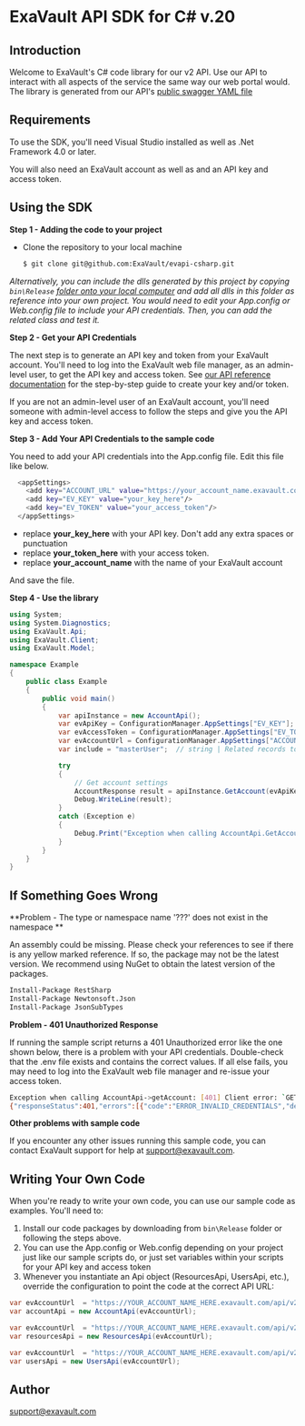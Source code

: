 # ExaVault API SDK for C# v.20 

## Introduction
Welcome to ExaVault's C# code library for our v2 API.  Use our API to interact with all aspects of the service the same way our web portal would. The library is generated from our API's [public swagger YAML file](https://www.exavault.com/api/docs/evapi_2.0_public.yaml)


## Requirements
To use the SDK, you'll need Visual Studio installed as well as .Net Framework 4.0 or later.

You will also need an ExaVault account as well as and an API key and access token.

## Using the SDK
**Step 1 - Adding the code to your project**

- Clone the repository to your local machine

  ```bash
  $ git clone git@github.com:ExaVault/evapi-csharp.git
  ```

*Alternatively, you can include the dlls generated by this project by copying `bin\Release` [folder onto your local computer](https://github.com/ExaVault/evapi-csharp-samples/tree/main/Example/bin/Release) and add all dlls in this folder as reference into your own project. You would need to edit your App.config or Web.config file to include your API credentials. Then, you can add the related class and test it.*

**Step 2 - Get your API Credentials**

The next step is to generate an API key and token from your ExaVault account. You'll need to log into the ExaVault web file manager, as an admin-level user, to get the API key and access token. See [our API reference documentation](https://www.exavault.com/developer/api-docs/v2/#section/Obtaining-Your-API-Key-and-Access-Token) for the step-by-step guide to create your key and/or token.

If you are not an admin-level user of an ExaVault account, you'll need someone with admin-level access to follow the steps and give you the API key and access token.

**Step 3 - Add Your API Credentials to the sample code**

You need to add your API credentials into the App.config file. Edit this file like below.

```bash
  <appSettings>
    <add key="ACCOUNT_URL" value="https://your_account_name.exavault.com/api/v2"/>
    <add key="EV_KEY" value="your_key_here"/>
    <add key="EV_TOKEN" value="your_access_token"/>
  </appSettings>
```

- replace **your\_key\_here** with your API key. Don't add any extra spaces or punctuation
- replace **your\_token\_here** with your access token.
- replace **your\_account_name** with the name of your ExaVault account

And save the file.

**Step 4 - Use the library**

```csharp
using System;
using System.Diagnostics;
using ExaVault.Api;
using ExaVault.Client;
using ExaVault.Model;

namespace Example
{
    public class Example
    {
        public void main()
        {
            var apiInstance = new AccountApi();
            var evApiKey = ConfigurationManager.AppSettings["EV_KEY"];  // string | API Key required for the request
            var evAccessToken = ConfigurationManager.AppSettings["EV_TOKEN"];  // string | Access Token for the request
            var evAccountUrl = ConfigurationManager.AppSettings["ACCOUNT_URL"];  // string | API URL for the request
            var include = "masterUser";  // string | Related records to include in the response. Valid option is **masterUser** (optional) 

            try
            {
                // Get account settings
                AccountResponse result = apiInstance.GetAccount(evApiKey, evAccessToken, include);
                Debug.WriteLine(result);
            }
            catch (Exception e)
            {
                Debug.Print("Exception when calling AccountApi.GetAccount: " + e.Message );
            }
        }
    }
}
```

## If Something Goes Wrong

**Problem - The type or namespace name '???' does not exist in the namespace **

An assembly could be missing. Please check your references to see if there is any yellow marked reference. If so, the package may not be the latest version. We recommend using NuGet to obtain the latest version of the packages.

```bash
Install-Package RestSharp
Install-Package Newtonsoft.Json
Install-Package JsonSubTypes
```

**Problem - 401 Unauthorized Response**

If running the sample script returns a 401 Unauthorized error like the one shown below, there is a problem with your API credentials. Double-check that the .env file exists and contains the correct values. If all else fails, you may need to log into the ExaVault web file manager and re-issue your access token.

```bash
Exception when calling AccountApi->getAccount: [401] Client error: `GET https://exavaultsupport.exavault.com/api/v2/account` resulted in a `401 Unauthorized` response:
{"responseStatus":401,"errors":[{"code":"ERROR_INVALID_CREDENTIALS","detail":"HTTP_UNAUTHORIZED"}]}
```

**Other problems with sample code**

If you encounter any other issues running this sample code, you can contact ExaVault support for help at support@exavault.com.

## Writing Your Own Code

When you're ready to write your own code, you can use our sample code as examples. You'll need to:

1. Install our code packages by downloading from  `bin\Release` folder or following the steps above.
2. You can use the App.config or Web.config depending on your project just like our sample scripts do, or just set variables within your scripts for your API key and access token
3. Whenever you instantiate an Api object (ResourcesApi, UsersApi, etc.), override the configuration to point the code at the correct API URL:
```C#
var evAccountUrl  = "https://YOUR_ACCOUNT_NAME_HERE.exavault.com/api/v2/";
var accountApi = new AccountApi(evAccountUrl);
```
```C#
var evAccountUrl  = "https://YOUR_ACCOUNT_NAME_HERE.exavault.com/api/v2/";
var resourcesApi = new ResourcesApi(evAccountUrl);
```
```C#
var evAccountUrl  = "https://YOUR_ACCOUNT_NAME_HERE.exavault.com/api/v2/";
var usersApi = new UsersApi(evAccountUrl);
```

## Author

support@exavault.com

